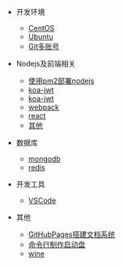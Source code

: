 - 开发环境
  - [CentOS](centos.md)
  - [Ubuntu](ubuntu.md)
  - [Git多账号](git.md)

- Nodejs及前端相关
  - [使用pm2部署nodejs](pm2.md)
  - [koa-jwt](koajwt.md)
  - [koa-jwt](koajwt.md)
  - [webpack](webpack.md)
  - [react](react.md)
  - [其他](nodejs.md)

- 数据库
  - [mongodb](mongodb.md)
  - [redis](redis.md)

- 开发工具
  - [VSCode](vscode.md)

- 其他
    - [GitHubPages搭建文档系统](githubpages.md)
    - [命令行制作启动盘](dd.md)
    - [wine](wine.md)
